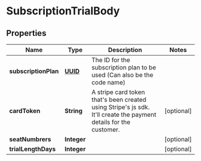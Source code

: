 # SubscriptionTrialBody

## Properties
Name | Type | Description | Notes
------------ | ------------- | ------------- | -------------
**subscriptionPlan** | [**UUID**](UUID.md) | The ID for the subscription plan to be used (Can also be the code name) | 
**cardToken** | **String** | A stripe card token that&#x27;s been created using Stripe&#x27;s js sdk. It&#x27;ll create the payment details for the customer. |  [optional]
**seatNumbrers** | **Integer** |  |  [optional]
**trialLengthDays** | **Integer** |  |  [optional]
